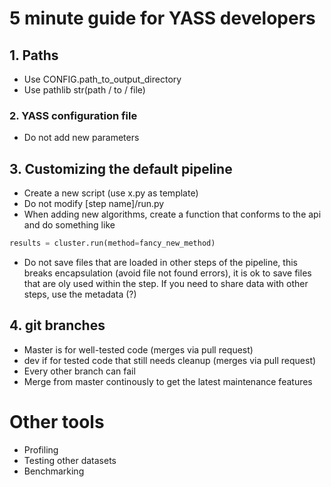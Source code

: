 
# 5 minute guide for YASS developers

## 1. Paths

* Use CONFIG.path_to_output_directory
* Use pathlib str(path / to / file)

### 2. YASS configuration file

* Do not add new parameters

## 3. Customizing the default pipeline

* Create a new script (use x.py as template)
* Do not modify [step name]/run.py
* When adding new algorithms, create a function that conforms to the api and do something like

```python
results = cluster.run(method=fancy_new_method)
```

* Do not save files that are loaded in other steps of the pipeline, this breaks encapsulation (avoid file not found errors), it is ok to save files that are oly used within the step. If you need to share data with other steps, use the metadata (?)

## 4. git branches

* Master is for well-tested code (merges via pull request)
* dev if for tested code that still needs cleanup (merges via pull request)
* Every other branch can fail
* Merge from master continously to get the latest maintenance features


# Other tools

* Profiling
* Testing other datasets
* Benchmarking